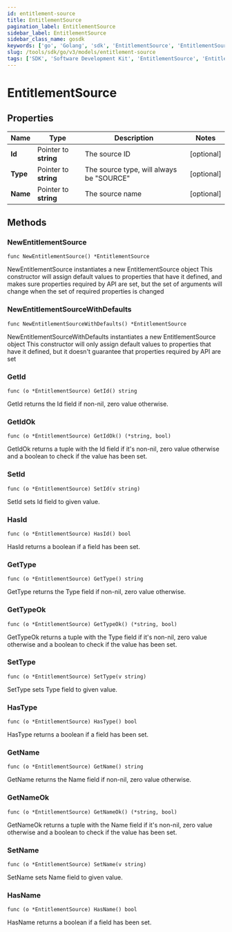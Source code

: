 ```yaml
---
id: entitlement-source
title: EntitlementSource
pagination_label: EntitlementSource
sidebar_label: EntitlementSource
sidebar_class_name: gosdk
keywords: ['go', 'Golang', 'sdk', 'EntitlementSource', 'EntitlementSource'] 
slug: /tools/sdk/go/v3/models/entitlement-source
tags: ['SDK', 'Software Development Kit', 'EntitlementSource', 'EntitlementSource']
---
```


# EntitlementSource

## Properties

Name | Type | Description | Notes
------------ | ------------- | ------------- | -------------
**Id** | Pointer to **string** | The source ID | [optional] 
**Type** | Pointer to **string** | The source type, will always be \"SOURCE\" | [optional] 
**Name** | Pointer to **string** | The source name | [optional] 

## Methods

### NewEntitlementSource

`func NewEntitlementSource() *EntitlementSource`

NewEntitlementSource instantiates a new EntitlementSource object
This constructor will assign default values to properties that have it defined,
and makes sure properties required by API are set, but the set of arguments
will change when the set of required properties is changed

### NewEntitlementSourceWithDefaults

`func NewEntitlementSourceWithDefaults() *EntitlementSource`

NewEntitlementSourceWithDefaults instantiates a new EntitlementSource object
This constructor will only assign default values to properties that have it defined,
but it doesn't guarantee that properties required by API are set

### GetId

`func (o *EntitlementSource) GetId() string`

GetId returns the Id field if non-nil, zero value otherwise.

### GetIdOk

`func (o *EntitlementSource) GetIdOk() (*string, bool)`

GetIdOk returns a tuple with the Id field if it's non-nil, zero value otherwise
and a boolean to check if the value has been set.

### SetId

`func (o *EntitlementSource) SetId(v string)`

SetId sets Id field to given value.

### HasId

`func (o *EntitlementSource) HasId() bool`

HasId returns a boolean if a field has been set.

### GetType

`func (o *EntitlementSource) GetType() string`

GetType returns the Type field if non-nil, zero value otherwise.

### GetTypeOk

`func (o *EntitlementSource) GetTypeOk() (*string, bool)`

GetTypeOk returns a tuple with the Type field if it's non-nil, zero value otherwise
and a boolean to check if the value has been set.

### SetType

`func (o *EntitlementSource) SetType(v string)`

SetType sets Type field to given value.

### HasType

`func (o *EntitlementSource) HasType() bool`

HasType returns a boolean if a field has been set.

### GetName

`func (o *EntitlementSource) GetName() string`

GetName returns the Name field if non-nil, zero value otherwise.

### GetNameOk

`func (o *EntitlementSource) GetNameOk() (*string, bool)`

GetNameOk returns a tuple with the Name field if it's non-nil, zero value otherwise
and a boolean to check if the value has been set.

### SetName

`func (o *EntitlementSource) SetName(v string)`

SetName sets Name field to given value.

### HasName

`func (o *EntitlementSource) HasName() bool`

HasName returns a boolean if a field has been set.


